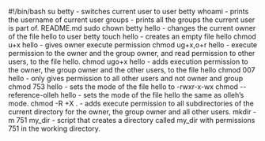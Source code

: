 #!/bin/bash
su betty - switches current user to user betty
whoami - prints the username of current user
groups - prints all the groups the current user is part of.
README.md sudo chown betty hello - changes the current owner of the file hello to user betty
touch hello - creates an empty file hello
chmod u+x hello - gives owner execute permission
chmod ug+x,o+r hello -  execute permission to the owner and the group owner, and read permission to other users, to the file hello.
chmod ugo+x hello - adds execution permission to the owner, the group owner and the other users, to the file hello
chmod 007 hello - only gives permission to all other users and not owner and group
chmod 753 hello - sets the mode of the file hello to -rwxr-x-wx
chmod --reference-olleh hello - sets the mode of the file hello the same as olleh’s mode.
chmod -R +X . - adds execute permission to all subdirectories of the current directory for the owner, the group owner and all other users.
 mkdir -m 751 my_dir - script that creates a directory called my_dir with permissions 751 in the working directory.
